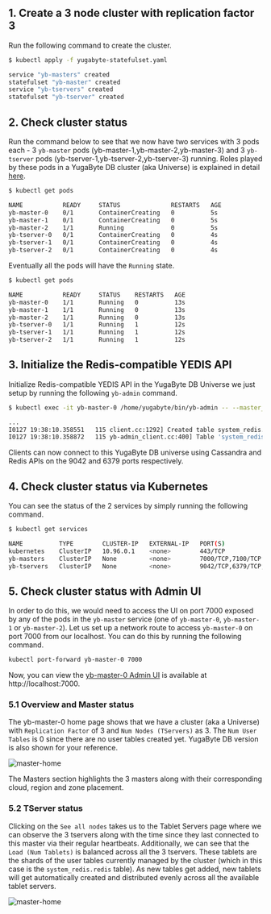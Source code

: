 ## 1. Create a 3 node cluster with replication factor 3 

Run the following command to create the cluster.

```{.sh .copy .separator-dollar}
$ kubectl apply -f yugabyte-statefulset.yaml
```
```sh
service "yb-masters" created
statefulset "yb-master" created
service "yb-tservers" created
statefulset "yb-tserver" created
```

## 2. Check cluster status

Run the command below to see that we now have two services with 3 pods each - 3 `yb-master` pods (yb-master-1,yb-master-2,yb-master-3) and 3 `yb-tserver` pods (yb-tserver-1,yb-tserver-2,yb-tserver-3) running. Roles played by these pods in a YugaByte DB cluster (aka Universe) is explained in detail [here](../../architecture/concepts/universe/).

```{.sh .copy .separator-dollar}
$ kubectl get pods
```
```sh
NAME           READY     STATUS              RESTARTS   AGE
yb-master-0    0/1       ContainerCreating   0          5s
yb-master-1    0/1       ContainerCreating   0          5s
yb-master-2    1/1       Running             0          5s
yb-tserver-0   0/1       ContainerCreating   0          4s
yb-tserver-1   0/1       ContainerCreating   0          4s
yb-tserver-2   0/1       ContainerCreating   0          4s
```

Eventually all the pods will have the `Running` state.

```{.sh .copy .separator-dollar}
$ kubectl get pods
```
```sh
NAME           READY     STATUS    RESTARTS   AGE
yb-master-0    1/1       Running   0          13s
yb-master-1    1/1       Running   0          13s
yb-master-2    1/1       Running   0          13s
yb-tserver-0   1/1       Running   1          12s
yb-tserver-1   1/1       Running   1          12s
yb-tserver-2   1/1       Running   1          12s
```


## 3. Initialize the Redis-compatible YEDIS API

Initialize Redis-compatible YEDIS API in the YugaByte DB Universe we just setup by running the following `yb-admin` command. 

```{.sh .copy .separator-dollar}
$ kubectl exec -it yb-master-0 /home/yugabyte/bin/yb-admin -- --master_addresses yb-master-0.yb-masters.default.svc.cluster.local:7100,yb-master-1.yb-masters.default.svc.cluster.local:7100,yb-master-2.yb-masters.default.svc.cluster.local:7100 setup_redis_table
```
```sh
...
I0127 19:38:10.358551   115 client.cc:1292] Created table system_redis.redis of type REDIS_TABLE_TYPE
I0127 19:38:10.358872   115 yb-admin_client.cc:400] Table 'system_redis.redis' created.
```

Clients can now connect to this YugaByte DB universe using Cassandra and Redis APIs on the 9042 and 6379 ports respectively.

## 4. Check cluster status via Kubernetes

You can see the status of the 2 services by simply running the following command.

```{.sh .copy .separator-dollar}
$ kubectl get services
```
```sh
NAME          TYPE        CLUSTER-IP   EXTERNAL-IP   PORT(S)                               AGE
kubernetes    ClusterIP   10.96.0.1    <none>        443/TCP                               3d
yb-masters    ClusterIP   None         <none>        7000/TCP,7100/TCP                     1m
yb-tservers   ClusterIP   None         <none>        9042/TCP,6379/TCP,9000/TCP,9100/TCP   1m
```

## 5. Check cluster status with Admin UI

In order to do this, we would need to access the UI on port 7000 exposed by any of the pods in the `yb-master` service (one of `yb-master-0`, `yb-master-1` or `yb-master-2`). Let us set up a network route to access `yb-master-0` on port 7000 from our localhost. You can do this by running the following command.

```{.sh .copy .separator-dollar}
kubectl port-forward yb-master-0 7000
```

Now, you can view the [yb-master-0 Admin UI](../../admin/yb-master/#admin-ui) is available at http://localhost:7000.

### 5.1 Overview and Master status

The yb-master-0 home page shows that we have a cluster (aka a Universe) with `Replication Factor` of 3 and `Num Nodes (TServers)` as 3. The `Num User Tables` is 0 since there are no user tables created yet. YugaByte DB version is also shown for your reference. 

![master-home](/images/admin/master-home-kubernetes.png)

The Masters section highlights the 3 masters along with their corresponding cloud, region and zone placement. 

### 5.2 TServer status

Clicking on the `See all nodes` takes us to the Tablet Servers page where we can observe the 3 tservers along with the time since they last connected to this master via their regular heartbeats. Additionally, we can see that the `Load (Num Tablets)` is balanced across all the 3 tservers. These tablets are the shards of the user tables currently managed by the cluster (which in this case is the `system_redis.redis` table). As new tables get added, new tablets will get automatically created and distributed evenly across all the available tablet servers.

![master-home](/images/admin/master-tservers-list-kubernetes.png)

